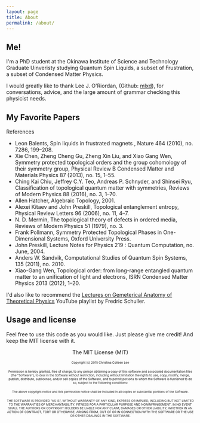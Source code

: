 ```yaml
---
layout: page
title: About
permalink: /about/
---
```



## Me!
I'm a PhD student at the Okinawa Institute of Science and Technology Graduate Uinveristy studying Quantum Spin Liquids,
a subset of Frustration, a subset of Condensed Matter Physics.

I would greatly like to thank Lee J. O'Riordan, (Github: [mlxd](https://github.com/mlxd)), for conversations, advice, and the large amount of grammar checking this physicist needs.

## My Favorite Papers

References
*  Leon Balents, Spin liquids in frustrated magnets , Nature 464 (2010), no. 7286, 199–208.
*  Xie Chen, Zheng Cheng Gu, Zheng Xin Liu, and Xiao Gang Wen, Symmetry protected topological orders and the group cohomology of their symmetry group, Physical Review B Condensed Matter and Materials Physics 87 (2013), no. 15, 1–55.
*  Ching Kai Chiu, Jeffrey C.Y. Teo, Andreas P. Schnyder, and Shinsei Ryu, Classification  of topological  quantum  matter  with  symmetries,  Reviews of Modern Physics 88 (2016),  no. 3, 1–70.
*  Allen Hatcher, Algebraic Topology, 2001.
*  Alexei Kitaev and John Preskill, Topological entanglement entropy, Physical Review Letters 96 (2006), no. 11, 4–7.
*  N. D. Mermin, The topological theory of defects in ordered media, Reviews of Modern Physics 51 (1979), no. 3.
*  Frank Pollmann, Symmetry Protected Topological Phases in One-Dimensional Systems, Oxford University Press.
*  John Preskill, Lecture Notes for Physics 219 :  Quantum Computation, no. June, 2004.
*  Anders W. Sandvik, Computational Studies of Quantum Spin Systems, 135 (2011), no. 2010.
*  Xiao-Gang Wen, Topological  order:  from  long-range  entangled  quantum  matter  to  an  unification of light and electrons, ISRN Condensed Matter Physics 2013 (2012), 1–20.

I'd also like to recommend the [<u>Lectures on Gemeterical Anatomy of Theoretical Physics</u>](https://www.youtube.com/playlist?list=PLPH7f_7ZlzxTi6kS4vCmv4ZKm9u8g5yic) YouTube playlist by Fredric Schuller.  

## Usage and license

Feel free to use this code as you would like. Just please give me credit! And keep the MIT license with it.


<sub><center>
The MIT License (MIT)

<sub><sub><sub>
Copyright (c) 2015 Christina Colleen Lee

<sub><sub><sub>
Permission is hereby granted, free of charge, to any person obtaining a copy
of this software and associated documentation files (the "Software"), to deal
in the Software without restriction, including without limitation the rights
to use, copy, modify, merge, publish, distribute, sublicense, and/or sell
copies of the Software, and to permit persons to whom the Software is
furnished to do so, subject to the following conditions:

<sub><sub><sub>
The above copyright notice and this permission notice shall be included in all
copies or substantial portions of the Software.

<sub><sub><sub>
THE SOFTWARE IS PROVIDED "AS IS", WITHOUT WARRANTY OF ANY KIND, EXPRESS OR
IMPLIED, INCLUDING BUT NOT LIMITED TO THE WARRANTIES OF MERCHANTABILITY,
FITNESS FOR A PARTICULAR PURPOSE AND NONINFRINGEMENT. IN NO EVENT SHALL THE
AUTHORS OR COPYRIGHT HOLDERS BE LIABLE FOR ANY CLAIM, DAMAGES OR OTHER
LIABILITY, WHETHER IN AN ACTION OF CONTRACT, TORT OR OTHERWISE, ARISING FROM,
OUT OF OR IN CONNECTION WITH THE SOFTWARE OR THE USE OR OTHER DEALINGS IN THE
SOFTWARE.
